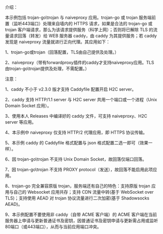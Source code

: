 介绍：

本示例包括 trojan-go\trojan 与 naiveproxy 应用。trojan-go 或 trojan 服务端前置（监听443端口）处理来自墙内的 HTTPS 请求，如果是合法的 trojan-go 或 trojan 客户端请求，那么为该请求提供服务（科学上网）；否则将已解除 TLS 的流量请求回落（转发）给 WEB 服务器 caddy，由 caddy 为其提供服务；若 caddy 发现是 naiveproxy 流量就进行正向代理。其应用如下：

1、trojan-go或trojan（回落配置，TLS由自己提供及处理。）

2、naiveproxy（带有forwardproxy插件的caddy才支持naiveproxy应用。TLS由trojan-go\trojan提供及处理，不需配置。）

注意：

1、caddy 不小于 v2.3.0 版才支持 Caddyfile 配置开启 H2C server。

2、caddy 支持 HTTP/1.1 server 与 H2C server 共用一个端口或一个进程（Unix Domain Socket 应用）。

3、使用本人 Releases 中编译好的 caddy 文件，可支持 naiveproxy、H2C server 等应用。

4、本示例中 naiveproxy 仅支持 HTTP/2 代理应用，即 HTTPS 协议传输。

5、本示例 caddy 的 Caddyfile 格式配置与 json 格式配置二选一即可（效果一样）。

6、因 trojan-go\trojan 不支持 Unix Domain Socket，故回落仅端口回落。

7、因 trojan-go\trojan 不支持 PROXY protocol（发送），故回落不能启用此项应用。

8、trojan-go 完全兼容原版 trojan，服务端还有自己的特色：支持原版 trojan 应用与自己的 Websocket 应用共存；支持 CDN 流量中转(基于 WebSocket over TLS)；支持使用 AEAD 对 trojan 协议流量进行二次加密(基于 Shadowsocks AEAD)。

9、本示例配置不要使用非 caddy（自带 ACME 客户端）的 ACME 客户端在当前服务器上申请与更新普通证书及密钥，因普通证书及密钥申请与更新需占用或监听80端口（或443端口），从而与当前应用端口冲突。
